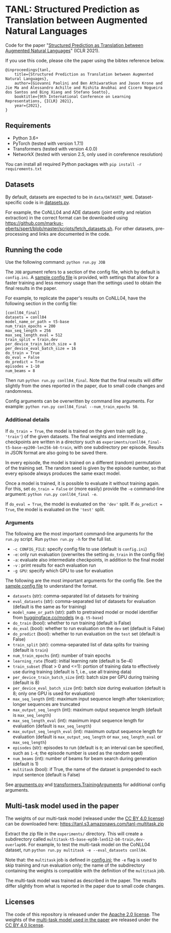 # TANL: Structured Prediction as Translation between Augmented Natural Languages

Code for the paper "[Structured Prediction as Translation between Augmented Natural Languages](http://arxiv.org/abs/2101.05779)" (ICLR 2021).

If you use this code, please cite the paper using the bibtex reference below.
```
@inproceedings{tanl,
    title={Structured Prediction as Translation between Augmented Natural Languages},
    author={Giovanni Paolini and Ben Athiwaratkun and Jason Krone and Jie Ma and Alessandro Achille and Rishita Anubhai and Cicero Nogueira dos Santos and Bing Xiang and Stefano Soatto},
    booktitle={9th International Conference on Learning Representations, {ICLR} 2021},
    year={2021},
}
```


## Requirements

- Python 3.6+
- PyTorch (tested with version 1.7.1)
- Transformers (tested with version 4.0.0)
- NetworkX (tested with version 2.5, only used in coreference resolution)

You can install all required Python packages with `pip install -r requirements.txt`


## Datasets

By default, datasets are expected to be in `data/DATASET_NAME`.
Dataset-specific code is in [datasets.py](datasets.py).

For example, the CoNLL04 and ADE datasets (joint entity and relation extraction) in the correct format can be downloaded using https://github.com/markus-eberts/spert/blob/master/scripts/fetch_datasets.sh.
For other datasets, pre-processing and links are documented in the code.



## Running the code

Use the following command:
`python run.py JOB`

The `JOB` argument refers to a section of the config file, which by default is `config.ini`.
A [sample config file](config.ini) is provided, with settings that allow for a faster training and less memory usage than the settings used to obtain the final results in the paper.

For example, to replicate the paper's results on CoNLL04, have the following section in the config file:
```
[conll04_final]
datasets = conll04
model_name_or_path = t5-base
num_train_epochs = 200
max_seq_length = 256
max_seq_length_eval = 512
train_split = train,dev
per_device_train_batch_size = 8
per_device_eval_batch_size = 16
do_train = True
do_eval = False
do_predict = True
episodes = 1-10
num_beams = 8
```
Then run `python run.py conll04_final`.
Note that the final results will differ slightly from the ones reported in the paper, due to small code changes and randomness.

Config arguments can be overwritten by command line arguments.
For example: `python run.py conll04_final --num_train_epochs 50`.


### Additional details

If `do_train = True`, the model is trained on the given train split (e.g., `'train'`) of the given datasets.
The final weights and intermediate checkpoints are written in a directory such as `experiments/conll04_final-t5-base-ep200-len256-b8-train`, with one subdirectory per episode.
Results in JSON format are also going to be saved there.

In every episode, the model is trained on a different (random) permutation of the training set.
The random seed is given by the episode number, so that every episode always produces the same exact model.

Once a model is trained, it is possible to evaluate it without training again.
For this, set `do_train = False` or (more easily) provide the `-e` command-line argument: `python run.py conll04_final -e`.

If `do_eval = True`, the model is evaluated on the `'dev'` split.
If `do_predict = True`, the model is evaluated on the `'test'` split.


### Arguments

The following are the most important command-line arguments for the `run.py` script.
Run `python run.py -h` for the full list.

- `-c CONFIG_FILE`: specify config file to use (default is `config.ini`)
- `-e`: only run evaluation (overwrites the setting `do_train` in the config file)
- `-a`: evaluate also intermediate checkpoints, in addition to the final model
- `-v` : print results for each evaluation run
- `-g GPU`: specify which GPU to use for evaluation

The following are the most important arguments for the config file. 
See the [sample config file](config.ini) to understand the format.

- `datasets` (str): comma-separated list of datasets for training
- `eval_datasets` (str): comma-separated list of datasets for evaluation (default is the same as for training)
- `model_name_or_path` (str): path to pretrained model or model identifier from [huggingface.co/models](https://huggingface.co/models) (e.g. `t5-base`)
- `do_train` (bool): whether to run training (default is False)
- `do_eval` (bool): whether to run evaluation on the `dev` set (default is False)
- `do_predict` (bool): whether to run evaluation on the `test` set (default is False)
- `train_split` (str): comma-separated list of data splits for training (default is `train`)
- `num_train_epochs` (int): number of train epochs
- `learning_rate` (float): initial learning rate (default is 5e-4)
- `train_subset` (float > 0 and <=1): portion of training data to effectively use during training (default is 1, i.e., use all training data)
- `per_device_train_batch_size` (int): batch size per GPU during training (default is 8)
- `per_device_eval_batch_size` (int): batch size during evaluation (default is 8; only one GPU is used for evaluation)
- `max_seq_length` (int): maximum input sequence length after tokenization; longer sequences are truncated
- `max_output_seq_length` (int): maximum output sequence length (default is `max_seq_length`)
- `max_seq_length_eval` (int): maximum input sequence length for evaluation (default is `max_seq_length`)
- `max_output_seq_length_eval` (int): maximum output sequence length for evaluation (default is `max_output_seq_length` or `max_seq_length_eval` or `max_seq_length`)
- `episodes` (str): episodes to run (default is `0`; an interval can be specified, such as `1-4`; the episode number is used as the random seed)
- `num_beams` (int): number of beams for beam search during generation (default is 1)
- `multitask` (bool): if True, the name of the dataset is prepended to each input sentence (default is False)

See [arguments.py](arguments.py) and [transformers.TrainingArguments](https://github.com/huggingface/transformers/blob/master/src/transformers/training_args.py) for additional config arguments.


## Multi-task model used in the paper

The weights of our multi-task model (released under the [CC BY 4.0 license](https://creativecommons.org/licenses/by/4.0/)) can be downloaded here: https://tanl.s3.amazonaws.com/tanl-multitask.zip

Extract the zip file in the `experiments/` directory. This will create a subdirectory called `multitask-t5-base-ep50-len512-b8-train,dev-overlap96`. For example, to test the multi-task model on the CoNLL04 dataset, run `python run.py multitask -e --eval_datasets conll04`.

Note that: the `multitask` job is defined in [config.ini](config.ini); the `-e` flag is used to skip training and run evaluation only; the name of the subdirectory containing the weights is compatible with the definition of the `multitask` job.

The multi-task model was trained as described in the paper. The results differ slightly from what is reported in the paper due to small code changes.


## Licenses

The code of this repository is released under the [Apache 2.0 license](LICENSE).
The weights of the [multi-task model used in the paper](#multi-task-model-used-in-the-paper) are released under the [CC BY 4.0 license](https://creativecommons.org/licenses/by/4.0/).

